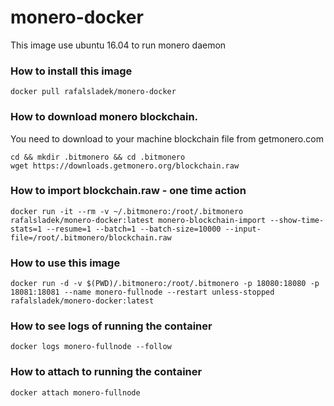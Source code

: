 # monero-docker

This image use ubuntu 16.04 to run monero daemon

### How to install this image
```
docker pull rafalsladek/monero-docker
```

### How to download monero blockchain.
You need to download to your machine blockchain file from getmonero.com
```
cd && mkdir .bitmonero && cd .bitmonero
wget https://downloads.getmonero.org/blockchain.raw
```

### How to import blockchain.raw - one time action
```
docker run -it --rm -v ~/.bitmonero:/root/.bitmonero rafalsladek/monero-docker:latest monero-blockchain-import --show-time-stats=1 --resume=1 --batch=1 --batch-size=10000 --input-file=/root/.bitmonero/blockchain.raw 
```

### How to use this image
```
docker run -d -v $(PWD)/.bitmonero:/root/.bitmonero -p 18080:18080 -p 18081:18081 --name monero-fullnode --restart unless-stopped  rafalsladek/monero-docker:latest
```

### How to see logs of running the container
```
docker logs monero-fullnode --follow
```

### How to attach to running the container
```
docker attach monero-fullnode
```
